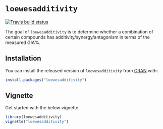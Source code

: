 
# `loewesadditivity`

<!-- badges: start -->
[![Travis build status](https://travis-ci.org/skgallagher/loewesadditivity.svg?branch=master)](https://travis-ci.org/skgallagher/loewesadditivity)
<!-- badges: end -->

The goal of `loewesadditivity` is to determine whether a combination of certain compounds has additivity/synergy/antagonism in terms of the measured GIA%.

## Installation

You can install the released version of `loewesadditivity` from [CRAN](https://CRAN.R-project.org) with:

``` r
install.packages("loewesadditivity")
```

## Vignette

Get started with the below vignette.

``` r
library(loewesadditivity)
vignette("loewesadditivity")
```

